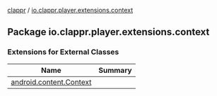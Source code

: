 [clappr](../index.md) / [io.clappr.player.extensions.context](./index.md)

## Package io.clappr.player.extensions.context

### Extensions for External Classes

| Name | Summary |
|---|---|
| [android.content.Context](android.content.-context/index.md) |  |
